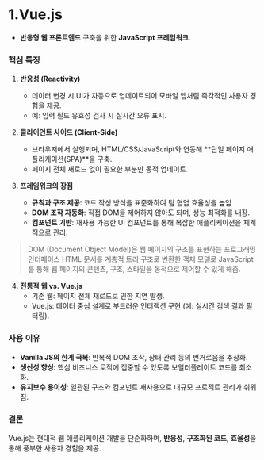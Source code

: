 # 1.Vue.js  
- **반응형 웹 프론트엔드** 구축을 위한 **JavaScript 프레임워크**.

### 핵심 특징
1. **반응성 (Reactivity)**
    - 데이터 변경 시 UI가 자동으로 업데이트되어 모바일 앱처럼 즉각적인 사용자 경험을 제공.
    - 예: 입력 필드 유효성 검사 시 실시간 오류 표시.

2. **클라이언트 사이드 (Client-Side)**
    - 브라우저에서 실행되며, HTML/CSS/JavaScript와 연동해 **단일 페이지 애플리케이션(SPA)**을 구축.
    - 페이지 전체 재로드 없이 필요한 부분만 동적 업데이트.

3. **프레임워크의 장점**
    - **규칙과 구조 제공**: 코드 작성 방식을 표준화하여 팀 협업 효율성을 높임
    - **DOM 조작 자동화**: 직접 DOM을 제어하지 않아도 되며, 성능 최적화를 내장.
    - **컴포넌트 기반**: 재사용 가능한 UI 컴포넌트를 통해 복잡한 애플리케이션을 체계적으로 관리.
> DOM (Document Object Model)은 웹 페이지의 구조를 표현하는 프로그래밍 인터페이스
>  HTML 문서를 계층적 트리 구조로 변환한 객체 모델로 JavaScript를 통해 웹 페이지의 콘텐츠, 구조, 스타일을 동적으로 제어할 수 있게 해줌.

4. **전통적 웹 vs. Vue.js**
    - 기존 웹: 페이지 전체 재로드로 인한 지연 발생.
    - Vue.js: 데이터 중심 설계로 부드러운 인터랙션 구현 (예: 실시간 검색 결과 필터링).

### 사용 이유
- **Vanilla JS의 한계 극복**: 반복적 DOM 조작, 상태 관리 등의 번거로움을 추상화.
- **생산성 향상**: 핵심 비즈니스 로직에 집중할 수 있도록 보일러플레이트 코드를 최소화.
- **유지보수 용이성**: 일관된 구조와 컴포넌트 재사용으로 대규모 프로젝트 관리가 쉬워짐.

### 결론
Vue.js는 현대적 웹 애플리케이션 개발을 단순화하며, **반응성**, **구조화된 코드**, **효율성**을 통해 풍부한 사용자 경험을 제공.